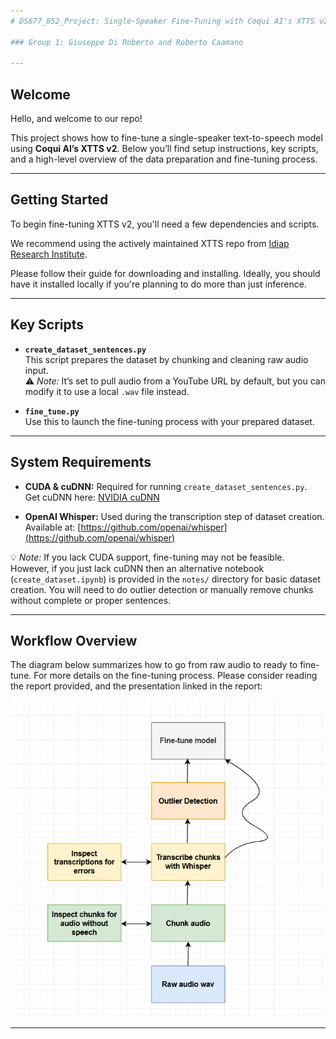 ```yaml
---
# DS677_852_Project: Single-Speaker Fine-Tuning with Coqui AI's XTTS v2 Model

### Group 1: Giuseppe Di Roberto and Roberto Caamano

---
```


## Welcome

Hello, and welcome to our repo!

This project shows how to fine-tune a single-speaker text-to-speech model using **Coqui AI’s XTTS v2**. Below you’ll find setup instructions, key scripts, and a high-level overview of the data preparation and fine-tuning process.

---

## Getting Started

To begin fine-tuning XTTS v2, you'll need a few dependencies and scripts.

We recommend using the actively maintained XTTS repo from [Idiap Research Institute](https://github.com/idiap/coqui-ai-TTS/tree/dev).

Please follow their guide for downloading and installing. Ideally, you should have it installed locally if you're planning to do more than just inference.

---

## Key Scripts

- **`create_dataset_sentences.py`**  
  This script prepares the dataset by chunking and cleaning raw audio input.  
  ⚠️ *Note:* It’s set to pull audio from a YouTube URL by default, but you can modify it to use a local `.wav` file instead.

- **`fine_tune.py`**  
  Use this to launch the fine-tuning process with your prepared dataset.

---

## System Requirements

- **CUDA & cuDNN:** Required for running `create_dataset_sentences.py`.  
  Get cuDNN here: [NVIDIA cuDNN](https://developer.nvidia.com/cudnn)

- **OpenAI Whisper:** Used during the transcription step of dataset creation.  
  Available at: [https://github.com/openai/whisper](https://github.com/openai/whisper)

💡 *Note:* If you lack CUDA support, fine-tuning may not be feasible. However, if you just lack cuDNN then an alternative notebook (`create_dataset.ipynb`) is provided in the `notes/` directory for basic dataset creation. You will need to do outlier detection or manually remove chunks without complete or proper sentences.

---

## Workflow Overview

The diagram below summarizes how to go from raw audio to ready to fine-tune. For more details on the fine-tuning process. Please consider reading the report provided, and the presentation linked in the report:

![Workflow Diagram](workflow.png)

---

